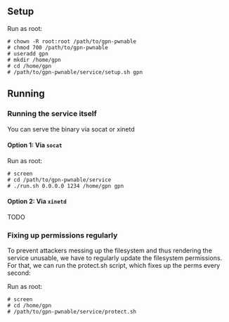 ## Setup

Run as root:

    # chown -R root:root /path/to/gpn-pwnable
    # chmod 700 /path/to/gpn-pwnable
    # useradd gpn
    # mkdir /home/gpn
    # cd /home/gpn
    # /path/to/gpn-pwnable/service/setup.sh gpn

## Running

### Running the service itself

You can serve the binary via socat or xinetd

#### Option 1: Via `socat`

Run as root:

    # screen
    # cd /path/to/gpn-pwnable/service
    # ./run.sh 0.0.0.0 1234 /home/gpn gpn

#### Option 2: Via `xinetd`

TODO

### Fixing up permissions regularly

To prevent attackers messing up the filesystem and thus rendering the
service unusable, we have to regularly update the filesystem permissions.
For that, we can run the protect.sh script, which fixes up the perms
every second:

Run as root:

    # screen
    # cd /home/gpn
    # /path/to/gpn-pwnable/service/protect.sh
